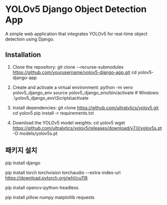 # YOLOv5 Django Object Detection App

A simple web application that integrates YOLOv5 for real-time object detection using Django.

## Installation

1. Clone the repository:
git clone --recurse-submodules https://github.com/yourusername/yolov5-django-app.git
cd yolov5-django-app

2. Create and activate a virtual environment:
python -m venv yolov5_django_env
source yolov5_django_env/bin/activate  # Windows: .\yolov5_django_env\Scripts\activate

3. Install dependencies:
git clone https://github.com/ultralytics/yolov5.git
cd yolov5
pip install -r requirements.txt

4. Download the YOLOv5 model weights:
cd yolov5
wget https://github.com/ultralytics/yolov5/releases/download/v7.0/yolov5s.pt -O models/yolov5s.pt


## 패키지 설치
pip install django

pip install torch torchvision torchaudio --extra-index-url https://download.pytorch.org/whl/cu118

pip install opencv-python-headless

pip install pillow numpy matplotlib requests


